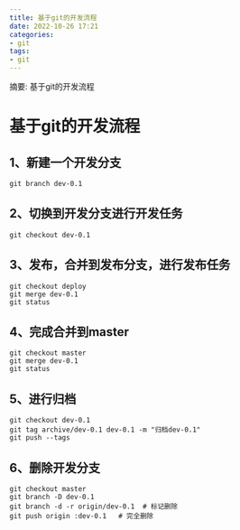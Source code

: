 ```yaml
---
title: 基于git的开发流程
date: 2022-10-26 17:21
categories:
- git
tags:
- git
---
```

  
  
摘要: 基于git的开发流程
<!-- more -->

# 基于git的开发流程

## 1、新建一个开发分支

```git
git branch dev-0.1
```

## 2、切换到开发分支进行开发任务

```git
git checkout dev-0.1
```
  
## 3、发布，合并到发布分支，进行发布任务

```git
git checkout deploy
git merge dev-0.1
git status
```

## 4、完成合并到master

```git
git checkout master
git merge dev-0.1
git status
```

## 5、进行归档

```git
git checkout dev-0.1
git tag archive/dev-0.1 dev-0.1 -m "归档dev-0.1"
git push --tags
```

## 6、删除开发分支

```git
git checkout master
git branch -D dev-0.1
git branch -d -r origin/dev-0.1  # 标记删除
git push origin :dev-0.1   # 完全删除
```
